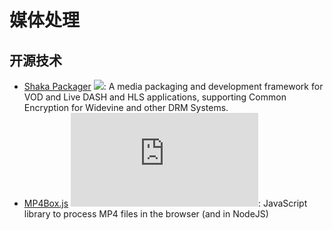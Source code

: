 # 媒体处理

## 开源技术

- [Shaka Packager](https://github.com/google/shaka-packager) ![](https://img.shields.io/github/stars/google/shaka-packager?style=social): A media packaging and development framework for VOD and Live DASH and HLS applications, supporting Common Encryption for Widevine and other DRM Systems.
- [MP4Box.js](https://github.com/gpac/mp4box.js) ![](https://img.shields.io/github/stars/gpac/mp4box.js?style=social): JavaScript library to process MP4 files in the browser (and in NodeJS)